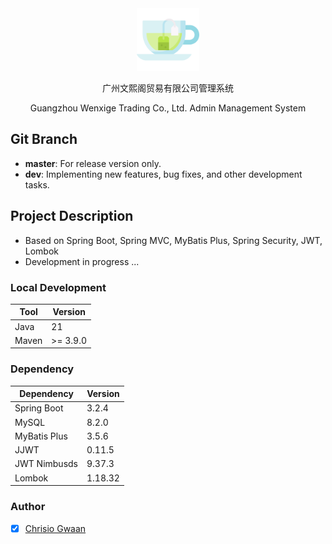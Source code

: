 <div style="text-align: center;">
  <img width="100" src="assets/green-tea.png" alt="Spotube Logo">

<p>广州文熙阁贸易有限公司管理系统</p>
<p>Guangzhou Wenxige Trading Co., Ltd. Admin Management System</p>

</div>

## Git Branch

- **master**: For release version only.
- **dev**: Implementing new features, bug fixes, and other development tasks.

## Project Description

- Based on Spring Boot, Spring MVC, MyBatis Plus, Spring Security, JWT, Lombok
- Development in progress ...

### Local Development

| Tool                        | Version    |
|-----------------------------|------------|
| Java                        | 21         |
| Maven                       | >= 3.9.0   |

### Dependency

| Dependency   | Version |
|--------------|---------|
| Spring Boot  | 3.2.4   |
| MySQL        | 8.2.0   |
| MyBatis Plus | 3.5.6   |
| JJWT         | 0.11.5  |
| JWT Nimbusds | 9.37.3  |
| Lombok       | 1.18.32 |

### Author

- [x] [Chrisio Gwaan](https://github.com/ChrisioGwaan)